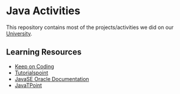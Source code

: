 # Java Activities

This repository contains most of the projects/activities we did on our [University](https://www.facebook.com/NUDasmaPH/).

## Learning Resources
- [Keep on Coding](https://www.youtube.com/watch?v=yMkFYxrDL2M&list=PLuVT2Ug8ISOUeumoUczDqraT_EO6qFdWt)
- [Tutorialspoint](https://www.tutorialspoint.com/java/index.htm)
- [JavaSE Oracle Documentation](https://docs.oracle.com/javase/tutorial/) 
- [JavaTPoint](https://www.javatpoint.com)
